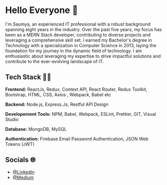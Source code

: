 # Hello Everyone 👋

I'm Saumya, an experienced IT professional with a robust background spanning eight years in the industry. Over the past five years, my focus has been as a MERN Stack developer, contributing to diverse projects and leveraging a comprehensive skill set. I earned my Bachelor's degree in Technology with a specialization in Computer Science in 2013, laying the foundation for my journey in the dynamic field of technology. I am enthusiastic about leveraging my expertise to drive impactful solutions and contribute to the ever-evolving landscape of IT.

## Tech Stack 👩‍💻

**Frontend:** ReactJs, Redux, Context API, React Router, Redux Toolkit, Bootstrap, HTML, CSS, Axios , Webpack, Babel etc

**Backend:** Node.js, Express.Js, Restful API Design

**Developement Tools:** NPM, Babel, Webpack, ESLint, Prettier, GIT, Visual Studio

**Database:** MongoDB, MySQL

**Authentication:** Firebase Email Password Authentication, JSON Web Tokens (JWT)


## Socials 🌐

- [@LinkedIn](https://www.linkedin.com/in/saumya-singh-92bb83a5/)
- [@Medium](https://medium.com/@saumyasingh026)




<!--
**saumyasinghgithub/saumyasinghgithub** is a ✨ _special_ ✨ repository because its `README.md` (this file) appears on your GitHub profile.

Here are some ideas to get you started:

- 🔭 I’m currently working on ...
- 🌱 I’m currently learning ...
- 👯 I’m looking to collaborate on ...
- 🤔 I’m looking for help with ...
- 💬 Ask me about ...
- 📫 How to reach me: ...
- 😄 Pronouns: ...
- ⚡ Fun fact: ...
-->
